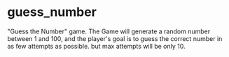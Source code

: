 # guess_number
 "Guess the Number" game. The Game will generate a random number between 1 and 100, and the player's goal is to guess the correct number in as few attempts as possible. but max attempts will be only 10.
